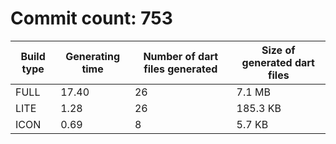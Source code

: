 # Commit count: 753
| Build type | Generating time | Number of dart files generated | Size of generated dart files |
|------------|-----------------|-------------------------------|------------------------------|
| FULL | 17.40 | 26 | 7.1 MB |
| LITE | 1.28 | 26 | 185.3 KB |
| ICON | 0.69 | 8 | 5.7 KB |
